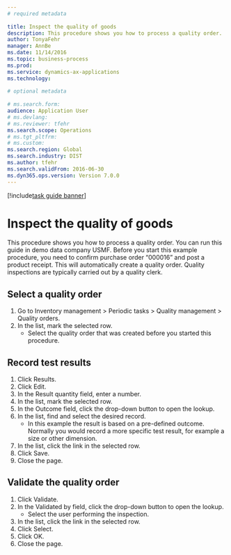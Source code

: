 ```yaml
--- 
# required metadata 
 
title: Inspect the quality of goods
description: This procedure shows you how to process a quality order. 
author: TonyaFehr 
manager: AnnBe 
ms.date: 11/14/2016
ms.topic: business-process 
ms.prod:  
ms.service: dynamics-ax-applications 
ms.technology:  
 
# optional metadata 
 
# ms.search.form:   
audience: Application User 
# ms.devlang:  
# ms.reviewer: tfehr 
ms.search.scope: Operations 
# ms.tgt_pltfrm:  
# ms.custom:  
ms.search.region: Global
ms.search.industry: DIST
ms.author: tfehr 
ms.search.validFrom: 2016-06-30 
ms.dyn365.ops.version: Version 7.0.0 
---
```


[!include[task guide banner](.../includes/task-guide-banner.md)]

# Inspect the quality of goods

This procedure shows you how to process a quality order. You can run this guide in demo data company USMF. Before you start this example procedure, you need to confirm purchase order “000016” and post a product receipt. This will automatically create a quality order. Quality inspections are typically carried out by a quality clerk.


## Select a quality order
1. Go to Inventory management > Periodic tasks > Quality management > Quality orders.
2. In the list, mark the selected row.
    * Select the quality order that was created before you started this procedure.  

## Record test results
1. Click Results.
2. Click Edit.
3. In the Result quantity field, enter a number.
4. In the list, mark the selected row.
5. In the Outcome field, click the drop-down button to open the lookup.
6. In the list, find and select the desired record.
    * In this example the result is based on a pre-defined outcome. Normally you would record a more specific test result, for example a size or other dimension.  
7. In the list, click the link in the selected row.
8. Click Save.
9. Close the page.

## Validate the quality order
1. Click Validate.
2. In the Validated by field, click the drop-down button to open the lookup.
    * Select the user performing the inspection.  
3. In the list, click the link in the selected row.
4. Click Select.
5. Click OK.
6. Close the page.


